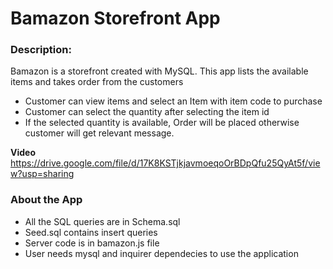 # Bamazon Storefront App

### Description:
Bamazon is a storefront created with MySQL. This app lists the available items and takes order from the customers

* Customer can view items and select an Item with item code to purchase
* Customer can select the quantity after selecting the item id
* If the selected quantity is available, Order will be placed otherwise customer will get relevant message.

**Video**
https://drive.google.com/file/d/17K8KSTjkjavmoeqoOrBDpQfu25QyAt5f/view?usp=sharing


### About the App
* All the SQL queries are in Schema.sql
* Seed.sql contains insert queries
* Server code is in bamazon.js file
* User needs mysql and inquirer dependecies to use the application

